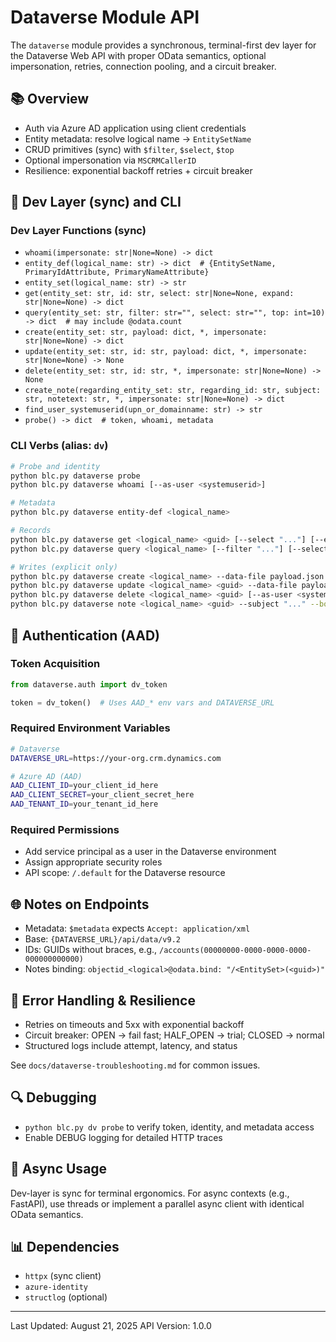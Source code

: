 # Dataverse Module API

The `dataverse` module provides a synchronous, terminal-first dev layer for the Dataverse Web API with proper OData semantics, optional impersonation, retries, connection pooling, and a circuit breaker.

## 📚 Overview

- Auth via Azure AD application using client credentials
- Entity metadata: resolve logical name → `EntitySetName`
- CRUD primitives (sync) with `$filter`, `$select`, `$top`
- Optional impersonation via `MSCRMCallerID`
- Resilience: exponential backoff retries + circuit breaker

## 🔧 Dev Layer (sync) and CLI

### Dev Layer Functions (sync)
- `whoami(impersonate: str|None=None) -> dict`
- `entity_def(logical_name: str) -> dict  # {EntitySetName, PrimaryIdAttribute, PrimaryNameAttribute}`
- `entity_set(logical_name: str) -> str`
- `get(entity_set: str, id: str, select: str|None=None, expand: str|None=None) -> dict`
- `query(entity_set: str, filter: str="", select: str="", top: int=10) -> dict  # may include @odata.count`
- `create(entity_set: str, payload: dict, *, impersonate: str|None=None) -> dict`
- `update(entity_set: str, id: str, payload: dict, *, impersonate: str|None=None) -> None`
- `delete(entity_set: str, id: str, *, impersonate: str|None=None) -> None`
- `create_note(regarding_entity_set: str, regarding_id: str, subject: str, notetext: str, *, impersonate: str|None=None) -> dict`
- `find_user_systemuserid(upn_or_domainname: str) -> str`
- `probe() -> dict  # token, whoami, metadata`

### CLI Verbs (alias: `dv`)

```bash
# Probe and identity
python blc.py dataverse probe
python blc.py dataverse whoami [--as-user <systemuserid>]

# Metadata
python blc.py dataverse entity-def <logical_name>

# Records
python blc.py dataverse get <logical_name> <guid> [--select "..."] [--expand "..."]
python blc.py dataverse query <logical_name> [--filter "..."] [--select "..."] [--top 20]

# Writes (explicit only)
python blc.py dataverse create <logical_name> --data-file payload.json [--as-user <systemuserid>]
python blc.py dataverse update <logical_name> <guid> --data-file payload.json [--as-user <systemuserid>]
python blc.py dataverse delete <logical_name> <guid> [--as-user <systemuserid>]
python blc.py dataverse note <logical_name> <guid> --subject "..." --body-file note.md [--as-user <systemuserid>]
```

## 🔐 Authentication (AAD)

### Token Acquisition

```python
from dataverse.auth import dv_token

token = dv_token()  # Uses AAD_* env vars and DATAVERSE_URL
```

### Required Environment Variables

```bash
# Dataverse
DATAVERSE_URL=https://your-org.crm.dynamics.com

# Azure AD (AAD)
AAD_CLIENT_ID=your_client_id_here
AAD_CLIENT_SECRET=your_client_secret_here
AAD_TENANT_ID=your_tenant_id_here
```

### Required Permissions
- Add service principal as a user in the Dataverse environment
- Assign appropriate security roles
- API scope: `/.default` for the Dataverse resource

## 🌐 Notes on Endpoints

- Metadata: `$metadata` expects `Accept: application/xml`
- Base: `{DATAVERSE_URL}/api/data/v9.2`
- IDs: GUIDs without braces, e.g., `/accounts(00000000-0000-0000-0000-000000000000)`
- Notes binding: `objectid_<logical>@odata.bind: "/<EntitySet>(<guid>)"`

## 🚨 Error Handling & Resilience

- Retries on timeouts and 5xx with exponential backoff
- Circuit breaker: OPEN → fail fast; HALF_OPEN → trial; CLOSED → normal
- Structured logs include attempt, latency, and status

See `docs/dataverse-troubleshooting.md` for common issues.

## 🔍 Debugging

- `python blc.py dv probe` to verify token, identity, and metadata access
- Enable DEBUG logging for detailed HTTP traces

## 🔄 Async Usage

Dev-layer is sync for terminal ergonomics. For async contexts (e.g., FastAPI), use threads or implement a parallel async client with identical OData semantics.

## 📊 Dependencies

- `httpx` (sync client)
- `azure-identity`
- `structlog` (optional)

---

Last Updated: August 21, 2025
API Version: 1.0.0
